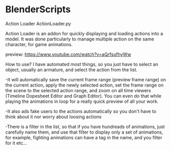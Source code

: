 # BlenderScripts
Action Loader
ActionLoader.py

Action Loader is an addon for quickly displaying and loading actions into a model. It was done particularly to manage multiple action on the same character, for game animations.

preview: https://www.youtube.com/watch?v=aQrfsufhyWw

How to use?
I have automated most things, so you just have to select an object, usually an armature, and select the action from the list.

-It will automatically save the current frame range (preview frame range) on the current action, apply the newly selected action, set the frame range on the scene to the selected action range, and zoom on all time viewers (Timeline Dopesheet Editor and Graph Editor). You can even do that while playing the animations in loop for a really quick preview of all your work.

-It also ads fake users to the actions automatically so you don't have to think about it nor worry about loosing actions

-There is a filter in the list, so that if you have hundreads of animations, just carefully name them, and use that filter to display only a set of animations, for example, fighting animations can have a tag in the name, and you filter for it etc...
